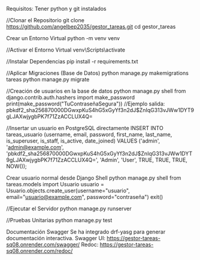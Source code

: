 Requisitos: 
Tener python y git instalados 

//Clonar el Repositorio
git clone https://github.com/angelbep2035/gestor_tareas.git
cd gestor_tareas

Crear un Entorno Virtual
python -m venv venv

//Activar el Entorno Virtual
venv\Scripts\activate

//Instalar Dependencias
pip install -r requirements.txt


//Aplicar Migraciones (Base de Datos)
python manage.py makemigrations tareas
python manage.py migrate

//Creación de usuarios en la base de datos
python manage.py shell
from django.contrib.auth.hashers import make_password
print(make_password("TuContraseñaSegura"))
//Ejemplo salida: pbkdf2_sha256$870000$DGwxpKuS4hG5xGyYf3n2dJ$ZnIqG313vJWw1DYT9gLJAXwjygbPK7f71ZzACCLUX4Q=

//Insertar un usuario en PostgreSQL directamente
INSERT INTO tareas_usuario (username, email, password, first_name, last_name, is_superuser, is_staff, is_active, date_joined)
VALUES ('admin', 'admin@example.com', 'pbkdf2_sha256$870000$DGwxpKuS4hG5xGyYf3n2dJ$ZnIqG313vJWw1DYT9gLJAXwjygbPK7f71ZzACCLUX4Q=', 'Admin', 'User', TRUE, TRUE, TRUE, NOW());

Crear usuario normal desde Django Shell
python manage.py shell
from tareas.models import Usuario
usuario = Usuario.objects.create_user(username="usuario", email="usuario@example.com", password="contraseña")
exit()


//Ejecutar el Servidor
python manage.py runserver

//Pruebas Unitarias
python manage.py test

Documentación Swagger
Se ha integrado drf-yasg para generar documentación interactiva.
Swagger UI: https://gestor-tareas-sq08.onrender.com/swagger/
Redoc: https://gestor-tareas-sq08.onrender.com/redoc/
